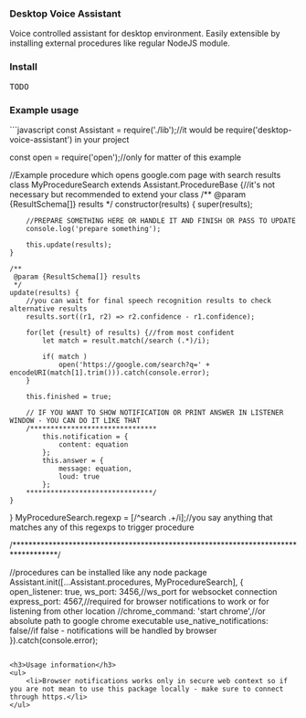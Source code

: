 <h3>Desktop Voice Assistant</h3>
Voice controlled assistant for desktop environment.
Easily extensible by installing external procedures like regular NodeJS module.

<h3>Install</h3>
<pre>TODO</pre>

<h3>Example usage</h3>
```javascript
const Assistant = require('./lib');//it would be require('desktop-voice-assistant') in your project

const open = require('open');//only for matter of this example

//Example procedure which opens google.com page with search results
class MyProcedureSearch extends Assistant.ProcedureBase {//it's not necessary but recommended to extend your class
	/**
	 @param {ResultSchema[]} results
	 */
	constructor(results) {
		super(results);
		
		//PREPARE SOMETHING HERE OR HANDLE IT AND FINISH OR PASS TO UPDATE
		console.log('prepare something');
		
		this.update(results);
	}
	
	/**
	 @param {ResultSchema[]} results
	 */
	update(results) {
		//you can wait for final speech recognition results to check alternative results
		results.sort((r1, r2) => r2.confidence - r1.confidence);
		
		for(let {result} of results) {//from most confident
			let match = result.match(/search (.*)/i);
			
			if( match )
				open('https://google.com/search?q=' + encodeURI(match[1].trim())).catch(console.error);
		}
		
		this.finished = true;
		
		// IF YOU WANT TO SHOW NOTIFICATION OR PRINT ANSWER IN LISTENER WINDOW - YOU CAN DO IT LIKE THAT
		/*******************************
			this.notification = {
				content: equation
			};
			this.answer = {
				message: equation,
				loud: true
			};
		*******************************/
	}
}
MyProcedureSearch.regexp = [/^search .+/i];//you say anything that matches any of this regexps to trigger procedure

/***********************************************************************************/

//procedures can be installed like any node package
Assistant.init([...Assistant.procedures, MyProcedureSearch], {
	open_listener: true,
	ws_port: 3456,//ws_port for websocket connection
	express_port: 4567,//required for browser notifications to work or for listening from other location
	//chrome_command: 'start chrome',//or absolute path to google chrome executable
	use_native_notifications: false//if false - notifications will be handled by browser
}).catch(console.error);
```

<h3>Usage information</h3>
<ul>
    <li>Browser notifications works only in secure web context so if you are not mean to use this package locally - make sure to connect through https.</li>
</ul>